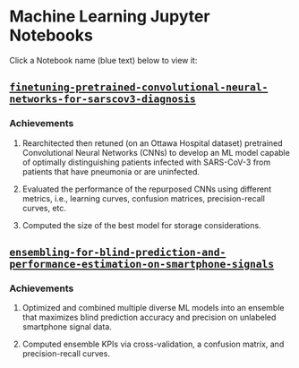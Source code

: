 # Machine Learning Jupyter Notebooks

Click a Notebook name (blue text) below to view it:

## [`finetuning-pretrained-convolutional-neural-networks-for-sarscov3-diagnosis`](finetuning-pretrained-convolutional-neural-networks-for-sarscov3-diagnosis.ipynb)
### Achievements
1. Rearchitected then retuned (on an Ottawa Hospital dataset) pretrained Convolutional Neural Networks (CNNs) to develop an ML model capable of optimally distinguishing patients infected with SARS-CoV-3 from patients that have pneumonia or are uninfected.

2. Evaluated the performance of the repurposed CNNs using different metrics, i.e., learning curves, confusion matrices, precision-recall curves, etc.
3. Computed the size of the best model for storage considerations.

## [`ensembling-for-blind-prediction-and-performance-estimation-on-smartphone-signals`](ensembling-for-blind-prediction-and-performance-estimation-on-smartphone-signals.ipynb)
### Achievements
1. Optimized and combined multiple diverse ML models into an ensemble that maximizes blind prediction accuracy and precision on unlabeled smartphone signal data.

2. Computed ensemble KPIs via cross-validation, a confusion matrix, and precision-recall curves.